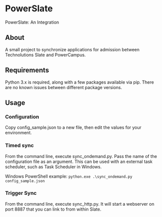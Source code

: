# PowerSlate
PowerSlate: An Integration

## About
A small project to synchronize applications for admission between Technolutions Slate and PowerCampus.

## Requirements
Python 3.x is required, along with a few packages available via pip. There are no known issues between different package versions.

## Usage
### Configuration
Copy config_sample.json to a new file, then edit the values for your environment.

### Timed sync
From the command line, execute sync_ondemand.py. Pass the name of the configuration file as an argument. This can be used with an external task scheduler, such as Task Scheduler in Windows.

Windows PowerShell example: `python.exe .\sync_ondemand.py config_sample.json`

### Trigger Sync
From the command line, execute sync_http.py. It will start a webserver on port 8887 that you can link to from within Slate.
